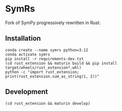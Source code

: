 # SymRs

Fork of SymPy progressively rewritten in Rust.

## Installation
```
conda create --name symrs python=3.12
conda activate symrs
pip install -r requirements-dev.txt 
(cd rust_extension && maturin build && pip install target/wheels/rust_extension*.whl)
python -c "import rust_extension; print(rust_extension.sum_as_string(1, 2))"
```

## Development
```
(cd rust_extension && maturin develop)
```